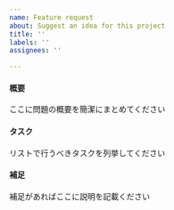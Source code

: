 ```yaml
---
name: Feature request
about: Suggest an idea for this project
title: ''
labels: ''
assignees: ''

---
```


#### 概要

ここに問題の概要を簡潔にまとめてください


#### タスク

リストで行うべきタスクを列挙してください

#### 補足

補足があればここに説明を記載ください

